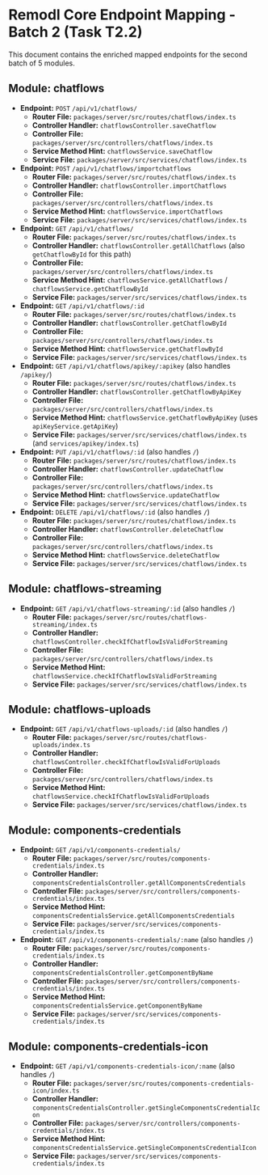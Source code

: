 # Remodl Core Endpoint Mapping - Batch 2 (Task T2.2)

This document contains the enriched mapped endpoints for the second batch of 5 modules.

## Module: chatflows
- **Endpoint:** `POST` `/api/v1/chatflows/`
  - **Router File:** `packages/server/src/routes/chatflows/index.ts`
  - **Controller Handler:** `chatflowsController.saveChatflow`
  - **Controller File:** `packages/server/src/controllers/chatflows/index.ts`
  - **Service Method Hint:** `chatflowsService.saveChatflow`
  - **Service File:** `packages/server/src/services/chatflows/index.ts`
- **Endpoint:** `POST` `/api/v1/chatflows/importchatflows`
  - **Router File:** `packages/server/src/routes/chatflows/index.ts`
  - **Controller Handler:** `chatflowsController.importChatflows`
  - **Controller File:** `packages/server/src/controllers/chatflows/index.ts`
  - **Service Method Hint:** `chatflowsService.importChatflows`
  - **Service File:** `packages/server/src/services/chatflows/index.ts`
- **Endpoint:** `GET` `/api/v1/chatflows/`
  - **Router File:** `packages/server/src/routes/chatflows/index.ts`
  - **Controller Handler:** `chatflowsController.getAllChatflows` (also `getChatflowById` for this path)
  - **Controller File:** `packages/server/src/controllers/chatflows/index.ts`
  - **Service Method Hint:** `chatflowsService.getAllChatflows` / `chatflowsService.getChatflowById`
  - **Service File:** `packages/server/src/services/chatflows/index.ts`
- **Endpoint:** `GET` `/api/v1/chatflows/:id`
  - **Router File:** `packages/server/src/routes/chatflows/index.ts`
  - **Controller Handler:** `chatflowsController.getChatflowById`
  - **Controller File:** `packages/server/src/controllers/chatflows/index.ts`
  - **Service Method Hint:** `chatflowsService.getChatflowById`
  - **Service File:** `packages/server/src/services/chatflows/index.ts`
- **Endpoint:** `GET` `/api/v1/chatflows/apikey/:apikey` (also handles `/apikey/`)
  - **Router File:** `packages/server/src/routes/chatflows/index.ts`
  - **Controller Handler:** `chatflowsController.getChatflowByApiKey`
  - **Controller File:** `packages/server/src/controllers/chatflows/index.ts`
  - **Service Method Hint:** `chatflowsService.getChatflowByApiKey` (uses `apiKeyService.getApiKey`)
  - **Service File:** `packages/server/src/services/chatflows/index.ts` (and `services/apikey/index.ts`)
- **Endpoint:** `PUT` `/api/v1/chatflows/:id` (also handles `/`)
  - **Router File:** `packages/server/src/routes/chatflows/index.ts`
  - **Controller Handler:** `chatflowsController.updateChatflow`
  - **Controller File:** `packages/server/src/controllers/chatflows/index.ts`
  - **Service Method Hint:** `chatflowsService.updateChatflow`
  - **Service File:** `packages/server/src/services/chatflows/index.ts`
- **Endpoint:** `DELETE` `/api/v1/chatflows/:id` (also handles `/`)
  - **Router File:** `packages/server/src/routes/chatflows/index.ts`
  - **Controller Handler:** `chatflowsController.deleteChatflow`
  - **Controller File:** `packages/server/src/controllers/chatflows/index.ts`
  - **Service Method Hint:** `chatflowsService.deleteChatflow`
  - **Service File:** `packages/server/src/services/chatflows/index.ts`

## Module: chatflows-streaming
- **Endpoint:** `GET` `/api/v1/chatflows-streaming/:id` (also handles `/`)
  - **Router File:** `packages/server/src/routes/chatflows-streaming/index.ts`
  - **Controller Handler:** `chatflowsController.checkIfChatflowIsValidForStreaming`
  - **Controller File:** `packages/server/src/controllers/chatflows/index.ts`
  - **Service Method Hint:** `chatflowsService.checkIfChatflowIsValidForStreaming`
  - **Service File:** `packages/server/src/services/chatflows/index.ts`

## Module: chatflows-uploads
- **Endpoint:** `GET` `/api/v1/chatflows-uploads/:id` (also handles `/`)
  - **Router File:** `packages/server/src/routes/chatflows-uploads/index.ts`
  - **Controller Handler:** `chatflowsController.checkIfChatflowIsValidForUploads`
  - **Controller File:** `packages/server/src/controllers/chatflows/index.ts`
  - **Service Method Hint:** `chatflowsService.checkIfChatflowIsValidForUploads`
  - **Service File:** `packages/server/src/services/chatflows/index.ts`

## Module: components-credentials
- **Endpoint:** `GET` `/api/v1/components-credentials/`
  - **Router File:** `packages/server/src/routes/components-credentials/index.ts`
  - **Controller Handler:** `componentsCredentialsController.getAllComponentsCredentials`
  - **Controller File:** `packages/server/src/controllers/components-credentials/index.ts`
  - **Service Method Hint:** `componentsCredentialsService.getAllComponentsCredentials`
  - **Service File:** `packages/server/src/services/components-credentials/index.ts`
- **Endpoint:** `GET` `/api/v1/components-credentials/:name` (also handles `/`)
  - **Router File:** `packages/server/src/routes/components-credentials/index.ts`
  - **Controller Handler:** `componentsCredentialsController.getComponentByName`
  - **Controller File:** `packages/server/src/controllers/components-credentials/index.ts`
  - **Service Method Hint:** `componentsCredentialsService.getComponentByName`
  - **Service File:** `packages/server/src/services/components-credentials/index.ts`

## Module: components-credentials-icon
- **Endpoint:** `GET` `/api/v1/components-credentials-icon/:name` (also handles `/`)
  - **Router File:** `packages/server/src/routes/components-credentials-icon/index.ts`
  - **Controller Handler:** `componentsCredentialsController.getSingleComponentsCredentialIcon`
  - **Controller File:** `packages/server/src/controllers/components-credentials/index.ts`
  - **Service Method Hint:** `componentsCredentialsService.getSingleComponentsCredentialIcon`
  - **Service File:** `packages/server/src/services/components-credentials/index.ts`
